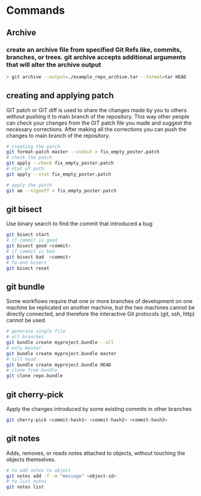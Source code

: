 # Commands

## Archive

### create an archive file from specified Git Refs like, commits, branches, or trees. git archive accepts additional arguments that will alter the archive output

```bash
> git archive --output=./example_repo_archive.tar --format=tar HEAD
```

## creating and applying patch

GIT patch or GIT diff is used to share the changes made by you to others without pushing it to main branch of the repository. This way other people can check your changes from the GIT patch file you made and suggest the necessary corrections. After making all the corrections you can push the changes to main branch of the repository.

```bash
# creating the patch
git format-patch master --stdout > fix_empty_poster.patch
# check the patch
git apply --check fix_empty_poster.patch
# stat of path
git apply --stat fix_empty_poster.patch

# apply the patch
git am --signoff < fix_empty_poster.patch
```

## git bisect

Use binary search to find the commit that introduced a bug

```bash
git bisect start
# if commit is good
git bisect good <commit>
# if commit is bad
git bisect bad  <commit>
# To end bisect
git bisect reset
```

## git bundle

Some workflows require that one or more branches of development on one machine be replicated on another machine, but the two machines cannot be directly connected, and therefore the interactive Git protocols (git, ssh, http) cannot be used.

```bash
# generate single file
# all branches
git bundle create myproject.bundle --all
# only master
git bundle create myproject.bundle master
# till head
git bundle create myproject.bundle HEAD
# clone from bundle
git clone repo.bundle
```

## git cherry-pick

Apply the changes introduced by some existing commits in other branches

```bash
git cherry-pick <commit-hash1> <commit-hash2> <commit-hash3>
```

## git notes

Adds, removes, or reads notes attached to objects, without touching the objects themselves.

```bash
# to add notes to object
git notes add -f -m "message" <object-id>
# to list notes
git notes list
```
